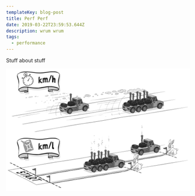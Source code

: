 ```yaml
---
templateKey: blog-post
title: Perf Perf
date: 2019-03-22T23:59:53.644Z
description: wrum wrum
tags:
  - performance
---
```

Stuff about stuff

![another look on performance](/content/assets/another-look-at-performance.png "wroom wroom")

